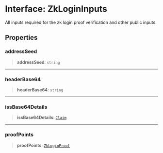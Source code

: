 # Interface: ZkLoginInputs

All inputs required for the zk login proof verification and other public inputs.

## Properties

### addressSeed

> **addressSeed**: `string`

---

### headerBase64

> **headerBase64**: `string`

---

### issBase64Details

> **issBase64Details**: [`Claim`](Claim.md)

---

### proofPoints

> **proofPoints**: [`ZkLoginProof`](ZkLoginProof.md)
